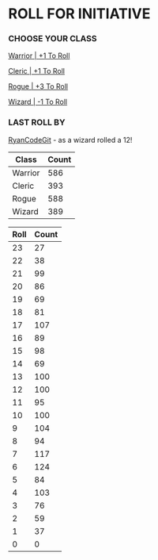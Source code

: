 # ROLL FOR INITIATIVE
### CHOOSE YOUR CLASS

[Warrior | +1 To Roll](https://github.com/benjaminsampica/benjaminsampica/issues/new?title=roll%7Cwarrior&body=Just+click+%27Submit+new+issue%27.)

[Cleric | +1 To Roll](https://github.com/benjaminsampica/benjaminsampica/issues/new?title=roll%7Ccleric&body=Just+click+%27Submit+new+issue%27.)

[Rogue | +3 To Roll](https://github.com/benjaminsampica/benjaminsampica/issues/new?title=roll%7Crogue&body=Just+click+%27Submit+new+issue%27.)

[Wizard | -1 To Roll](https://github.com/benjaminsampica/benjaminsampica/issues/new?title=roll%7Cwizard&body=Just+click+%27Submit+new+issue%27.)
### LAST ROLL BY
[RyanCodeGit](https://www.github.com/RyanCodeGit) - as a wizard rolled a 12!

|Class|Count|
|-|-|
|Warrior|586|
|Cleric|393|
|Rogue|588|
|Wizard|389|

|Roll|Count|
|-|-|
|23|27
|22|38
|21|99
|20|86
|19|69
|18|81
|17|107
|16|89
|15|98
|14|69
|13|100
|12|100
|11|95
|10|100
|9|104
|8|94
|7|117
|6|124
|5|84
|4|103
|3|76
|2|59
|1|37
|0|0
